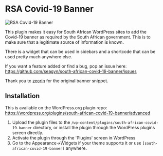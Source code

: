 # RSA Covid-19 Banner

![RSA Covid-19 Banner](https://cdn-std.droplr.net/files/acc_763897/zPvKWi)

This plugin makes it easy for South African WordPress sites to add the Covid-19 banner as required by the South African government. This is to make sure that a legitimate source of information is known.

There is a widget that can be used in sidebars and a shortcode that can be used pretty much anywhere else.

If you want a feature added or find a bug, pop an issue here: https://github.com/seagyn/south-african-covid-19-banner/issues

Thank you to [zeorin](https://twitter.com/zeorin) for the original banner snippet.

## Installation

This is available on the WordPress.org plugin repo: https://wordpress.org/plugins/south-african-covid-19-banner/advanced

1. Upload the plugin files to the `/wp-content/plugins/south-african-covid-19-banner` directory, or install the plugin through the WordPress plugins screen directly.
1. Activate the plugin through the 'Plugins' screen in WordPress
1. Go to the Appearance->Widgets if your theme supports it or use `[south-african-covid-19-banner]` anywhere.
